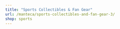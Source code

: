 ```yaml
---
title: "Sports Collectibles & Fan Gear"
url: /manteca/sports-collectibles-and-fan-gear-3/
shop: sports
---
```

